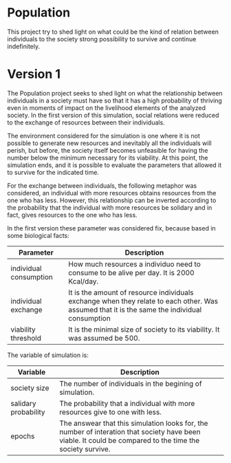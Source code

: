# Population
This project try to shed light on what could be the kind of relation between individuals to the society strong possibility to survive and continue indefinitely.

# Version 1
The Population project seeks to shed light on what the relationship between individuals in a society must have so that it has a high probability of thriving even in moments of impact on the livelihood elements of the analyzed society. In the first version of this simulation, social relations were reduced to the exchange of resources between their individuals. 

The environment considered for the simulation is one where it is not possible to generate new resources and inevitably all the individuals will perish, but before, the society itself becomes unfeasible for having the number below the minimum necessary for its viability. At this point, the simulation ends, and it is possible to evaluate the parameters that allowed it to survive for the indicated time.

For the exchange between individuals, the following metaphor was considered, an individual with more resources obtains resources from the one who has less. However, this relationship can be inverted according to the probability that the individual with more resources be solidary and in fact, gives resources to the one who has less.

In the first version these parameter was considered fix, because based in some biological facts:

| Parameter  | Description  |
|---|---|
|  individual consumption | How much resources a individuo need to consume to be alive per day. It is 2000 Kcal/day. |
|  individual exchange | It is the amount of resource individuals exchange when they relate to each other. Was assumed that it is the same the individual consumption | 
| viability threshold | It is the minimal size of society to its viability. It was assumed be 500. |

The variable of simulation is:

| Variable | Description |
|----------| ------------|
| society size | The number of individuals in the begining of simulation. |
| salidary probability | The probability that a individual with more resources give to one with less. |
| epochs | The answear that this simulation looks for, the number of interation that society have been viable. It could be compared to the time the society survive. |
